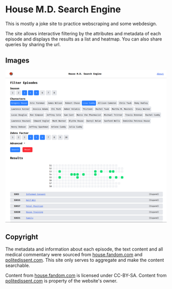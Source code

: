 # House M.D. Search Engine

This is mostly a joke site to practice webscraping and some webdesign.

The site allows interactive filtering by the attributes and metadata of each episode and displays the results as a list and heatmap.
You can also share queries by sharing the url.

## Images

![Screenshot of the site.](.github/images/main.png)

## Copyright

The metadata and information about each episode, the text content and all medical commentary were sourced from [house.fandom.com](https://house.fandom.com) and [politedissent.com](https://politedissent.com). This site only serves to aggregate and make the content searchable.

Content from [house.fandom.com](https://house.fandom.com) is licensed under CC-BY-SA.
Content from [politedissent.com](https://politedissent.com) is property of the website's owner.
